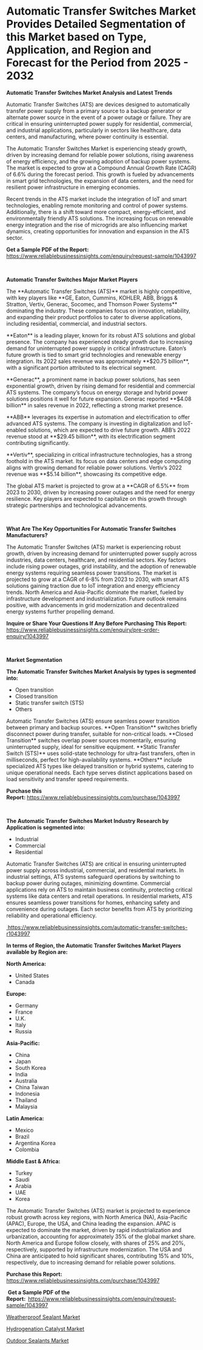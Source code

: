 <p><h1>Automatic Transfer Switches Market Provides Detailed Segmentation of this Market based on Type, Application, and Region and Forecast for the Period from 2025 - 2032</h1></p><p><strong>Automatic Transfer Switches Market Analysis and Latest Trends</strong></p>
<p><p>Automatic Transfer Switches (ATS) are devices designed to automatically transfer power supply from a primary source to a backup generator or alternate power source in the event of a power outage or failure. They are critical in ensuring uninterrupted power supply for residential, commercial, and industrial applications, particularly in sectors like healthcare, data centers, and manufacturing, where power continuity is essential.</p><p>The Automatic Transfer Switches Market is experiencing steady growth, driven by increasing demand for reliable power solutions, rising awareness of energy efficiency, and the growing adoption of backup power systems. The market is expected to grow at a Compound Annual Growth Rate (CAGR) of 6.6% during the forecast period. This growth is fueled by advancements in smart grid technologies, the expansion of data centers, and the need for resilient power infrastructure in emerging economies.</p><p>Recent trends in the ATS market include the integration of IoT and smart technologies, enabling remote monitoring and control of power systems. Additionally, there is a shift toward more compact, energy-efficient, and environmentally friendly ATS solutions. The increasing focus on renewable energy integration and the rise of microgrids are also influencing market dynamics, creating opportunities for innovation and expansion in the ATS sector.</p></p>
<p><strong>Get a Sample PDF of the Report:&nbsp;</strong> <a href="https://www.reliablebusinessinsights.com/enquiry/request-sample/1043997?utm_campaign=118&utm_medium=2&utm_source=Github&utm_content=ia&utm_term=24012025&utm_id=automatic-transfer-switches">https://www.reliablebusinessinsights.com/enquiry/request-sample/1043997</a></p>
<p>&nbsp;</p>
<p><strong>Automatic Transfer Switches Major Market Players</strong></p>
<p><p>The **Automatic Transfer Switches (ATS)** market is highly competitive, with key players like **GE, Eaton, Cummins, KOHLER, ABB, Briggs & Stratton, Vertiv, Generac, Socomec, and Thomson Power Systems** dominating the industry. These companies focus on innovation, reliability, and expanding their product portfolios to cater to diverse applications, including residential, commercial, and industrial sectors.</p><p>**Eaton** is a leading player, known for its robust ATS solutions and global presence. The company has experienced steady growth due to increasing demand for uninterrupted power supply in critical infrastructure. Eaton’s future growth is tied to smart grid technologies and renewable energy integration. Its 2022 sales revenue was approximately **$20.75 billion**, with a significant portion attributed to its electrical segment.</p><p>**Generac**, a prominent name in backup power solutions, has seen exponential growth, driven by rising demand for residential and commercial ATS systems. The company’s focus on energy storage and hybrid power solutions positions it well for future expansion. Generac reported **$4.08 billion** in sales revenue in 2022, reflecting a strong market presence.</p><p>**ABB** leverages its expertise in automation and electrification to offer advanced ATS systems. The company is investing in digitalization and IoT-enabled solutions, which are expected to drive future growth. ABB’s 2022 revenue stood at **$29.45 billion**, with its electrification segment contributing significantly.</p><p>**Vertiv**, specializing in critical infrastructure technologies, has a strong foothold in the ATS market. Its focus on data centers and edge computing aligns with growing demand for reliable power solutions. Vertiv’s 2022 revenue was **$5.14 billion**, showcasing its competitive edge.</p><p>The global ATS market is projected to grow at a **CAGR of 6.5%** from 2023 to 2030, driven by increasing power outages and the need for energy resilience. Key players are expected to capitalize on this growth through strategic partnerships and technological advancements.</p></p>
<p>&nbsp;</p>
<p><strong>What Are The Key Opportunities For Automatic Transfer Switches Manufacturers?</strong></p>
<p><p>The Automatic Transfer Switches (ATS) market is experiencing robust growth, driven by increasing demand for uninterrupted power supply across industries, data centers, healthcare, and residential sectors. Key factors include rising power outages, grid instability, and the adoption of renewable energy systems requiring seamless power transitions. The market is projected to grow at a CAGR of 6-8% from 2023 to 2030, with smart ATS solutions gaining traction due to IoT integration and energy efficiency trends. North America and Asia-Pacific dominate the market, fueled by infrastructure development and industrialization. Future outlook remains positive, with advancements in grid modernization and decentralized energy systems further propelling demand.</p></p>
<p><strong>Inquire or Share Your Questions If Any Before Purchasing This Report:</strong> <a href="https://www.reliablebusinessinsights.com/enquiry/pre-order-enquiry/1043997?utm_campaign=118&utm_medium=2&utm_source=Github&utm_content=ia&utm_term=24012025&utm_id=automatic-transfer-switches">https://www.reliablebusinessinsights.com/enquiry/pre-order-enquiry/1043997</a></p>
<p>&nbsp;</p>
<p><strong>Market Segmentation</strong></p>
<p><strong>The Automatic Transfer Switches Market Analysis by types is segmented into:</strong></p>
<p><ul><li>Open transition</li><li>Closed transition</li><li>Static transfer switch (STS)</li><li>Others</li></ul></p>
<p><p>Automatic Transfer Switches (ATS) ensure seamless power transition between primary and backup sources. **Open Transition** switches briefly disconnect power during transfer, suitable for non-critical loads. **Closed Transition** switches overlap power sources momentarily, ensuring uninterrupted supply, ideal for sensitive equipment. **Static Transfer Switch (STS)** uses solid-state technology for ultra-fast transfers, often in milliseconds, perfect for high-availability systems. **Others** include specialized ATS types like delayed transition or hybrid systems, catering to unique operational needs. Each type serves distinct applications based on load sensitivity and transfer speed requirements.</p></p>
<p><strong>Purchase this Report:&nbsp;</strong><a href="https://www.reliablebusinessinsights.com/purchase/1043997?utm_campaign=118&utm_medium=2&utm_source=Github&utm_content=ia&utm_term=24012025&utm_id=automatic-transfer-switches">https://www.reliablebusinessinsights.com/purchase/1043997</a></p>
<p>&nbsp;</p>
<p><strong>The Automatic Transfer Switches Market Industry Research by Application is segmented into:</strong></p>
<p><ul><li>Industrial</li><li>Commercial</li><li>Residential</li></ul></p>
<p><p>Automatic Transfer Switches (ATS) are critical in ensuring uninterrupted power supply across industrial, commercial, and residential markets. In industrial settings, ATS systems safeguard operations by switching to backup power during outages, minimizing downtime. Commercial applications rely on ATS to maintain business continuity, protecting critical systems like data centers and retail operations. In residential markets, ATS ensures seamless power transitions for homes, enhancing safety and convenience during outages. Each sector benefits from ATS by prioritizing reliability and operational efficiency.</p></p>
<p><a href="https://www.reliablebusinessinsights.com/automatic-transfer-switches-r1043997?utm_campaign=118&utm_medium=2&utm_source=Github&utm_content=ia&utm_term=24012025&utm_id=automatic-transfer-switches">&nbsp;https://www.reliablebusinessinsights.com/automatic-transfer-switches-r1043997</a></p>
<p><strong>In terms of Region, the Automatic Transfer Switches Market Players available by Region are:</strong></p>
<p>
    <p> <strong> North America: </strong>
        <ul>
            <li>United States</li>
            <li>Canada</li>
        </ul>
        </p> 
    <p> <strong> Europe: </strong>
        <ul>
            <li>Germany</li>
            <li>France</li>
            <li>U.K.</li>
            <li>Italy</li>
            <li>Russia</li>
        </ul>
        </p> 
    <p> <strong> Asia-Pacific: </strong>
        <ul>
            <li>China</li>
            <li>Japan</li>
            <li>South Korea</li>
            <li>India</li>
            <li>Australia</li>
            <li>China Taiwan</li>
            <li>Indonesia</li>
            <li>Thailand</li>
            <li>Malaysia</li>
        </ul>
        </p> 
    <p> <strong> Latin America: </strong>
        <ul>
            <li>Mexico</li>
            <li>Brazil</li>
            <li>Argentina Korea</li>
            <li>Colombia</li>
        </ul>
        </p> 
    <p> <strong> Middle East & Africa: </strong>
        <ul>
            <li>Turkey</li>
            <li>Saudi</li>
            <li>Arabia</li>
            <li>UAE</li>
            <li>Korea</li>
        </ul>
    </p>
    </p>
<p><p>The Automatic Transfer Switches (ATS) market is projected to experience robust growth across key regions, with North America (NA), Asia-Pacific (APAC), Europe, the USA, and China leading the expansion. APAC is expected to dominate the market, driven by rapid industrialization and urbanization, accounting for approximately 35% of the global market share. North America and Europe follow closely, with shares of 25% and 20%, respectively, supported by infrastructure modernization. The USA and China are anticipated to hold significant shares, contributing 15% and 10%, respectively, due to increasing demand for reliable power solutions.</p></p>
<p><strong>Purchase this Report: </strong><a href="https://www.reliablebusinessinsights.com/purchase/1043997?utm_campaign=118&utm_medium=2&utm_source=Github&utm_content=ia&utm_term=24012025&utm_id=automatic-transfer-switches">https://www.reliablebusinessinsights.com/purchase/1043997</a></p>
<p>&nbsp;<strong>Get a Sample PDF of the Report:&nbsp;&nbsp;</strong><a href="https://www.reliablebusinessinsights.com/enquiry/request-sample/1043997?utm_campaign=118&utm_medium=2&utm_source=Github&utm_content=ia&utm_term=24012025&utm_id=automatic-transfer-switches">https://www.reliablebusinessinsights.com/enquiry/request-sample/1043997</a></p>
<p><strong></strong></p>
<p><p><a href="https://github.com/phephezxnf/Market-Research-Report-List-1/blob/main/weatherproof-sealant-market.md?utm_campaign=118&utm_medium=2&utm_source=Github&utm_content=ia&utm_term=24012025&utm_id=automatic-transfer-switches">Weatherproof Sealant Market</a></p><p><a href="https://github.com/watzondechao/Market-Research-Report-List-1/blob/main/hydrogenation-catalyst-market.md?utm_campaign=118&utm_medium=2&utm_source=Github&utm_content=ia&utm_term=24012025&utm_id=automatic-transfer-switches">Hydrogenation Catalyst Market</a></p><p><a href="https://github.com/lizamflotow/Market-Research-Report-List-1/blob/main/outdoor-sealants-market.md?utm_campaign=118&utm_medium=2&utm_source=Github&utm_content=ia&utm_term=24012025&utm_id=automatic-transfer-switches">Outdoor Sealants Market</a></p></p>